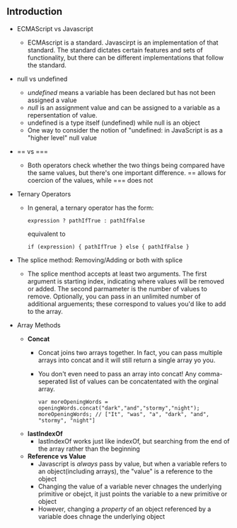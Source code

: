 ## Introduction

* ECMAScript vs Javascript
	* 	ECMAscript is a standard. Javascirpt is an implementation of that standard. The standard dictates certain features and sets of functionality, but there can be different implementations that follow the standard. 
* null vs undefined
	* *undefined* means a variable has been declared but has not been assigned a value
	* *null* is an assignment value and can be assigned to a variable as a repersentation of value. 
	* undefined is a type itself (undefined) while null is an object
	* One way to consider the notion of "undefined: in JavaScript is as a "higher level" null value
* == vs ===
	* Both operators check whether the two things being compared have the same values, but there's one important difference. == allows for coercion of the values, while === does not
* Ternary Operators
	* In general, a ternary operator has the form: 

		`expression ? pathIfTrue : pathIfFalse `
		
		equivalent to
			
		`if (expression) {
		    	pathIfTrue
		} else {
				pathIfFalse
		}`

* The splice method: Removing/Adding or both with splice
	* The splice menthod accepts at least two arguments. The first argument is starting index, indicating where values will be removed or added. The second parmameter is the number of values to remove. Optionally, you can pass in an unlimited number of additional arguements; these correspond to values you'd like to add to the array. 
* Array Methods
	* **Concat**
		* Concat joins two arrays together. In fact, you can pass multiple arrays into concat and it will still return a single array yo you. 
		* You don't even need to pass an array into concat! Any comma-seperated list of values can be concatentated with the orginal array. 

			```
			var moreOpeningWords = 
			openingWords.concat("dark","and","stormy","night");
			moreOpeningWords; // ["It", "was", "a", "dark", "and", "stormy", "night"]
			```
	* **lastIndexOf**
		* lastIndexOf works just like indexOf, but searching from the end of the array rather than the beginning
	* **Reference vs Value**
		* Javascript is *always* pass by value, but when a variable refers to an object(including arrays), the "value" is a reference to the object
		* Changing the value of a variable never chnages the underlying primitive or obejct, it just points the variable to a new primitive or object 
		* However, changing a *property* of an object referenced by a variable does chnage the underlying object 